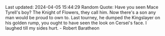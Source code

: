 Last updated: 2024-04-05 15:44:29
Random Quote: Have you seen Mace Tyrell's boy?  The Knight of Flowers, they call him.  Now there's a son any man would be proud to own to.  Last tourney, he dumped the Kingslayer on his golden rump, you ought to have seen the look on Cersei's face.  I laughed till my sides hurt.  -  Robert Baratheon